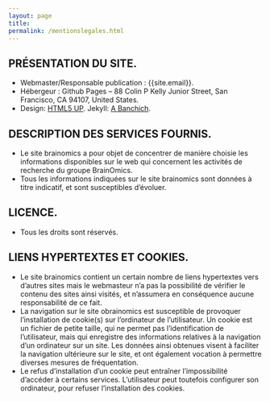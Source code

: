 ```yaml
---
layout: page
title:
permalink: /mentionslegales.html
---
```



PRÉSENTATION DU SITE.
---------------------
<ul>
    <li>
    Webmaster/Responsable publication : {{site.email}}.
    </li><li>
    Hébergeur : Github Pages – 88 Colin P Kelly Junior Street, San Francisco, CA 94107, United States.
    </li><li>
    Design: <a href="https://html5up.net">HTML5 UP</a>. Jekyll: <a href="https://andrewbanchi.ch">A Banchich</a>.
    </li>
</ul>


DESCRIPTION DES SERVICES FOURNIS.
---------------------------------

<ul>
    <li>
Le site brainomics a pour objet de concentrer de manière choisie les informations disponibles sur le web qui concernent les activités de recherche du groupe BrainOmics.
    </li><li>
Tous les informations indiquées sur le site brainomics sont données à titre indicatif, et sont susceptibles d’évoluer.
    </li>
</ul>


LICENCE.
--------

<ul>
    <li>
Tous les droits sont réservés.
    </li>
</ul>


LIENS HYPERTEXTES ET COOKIES.
-----------------------------
<ul>
    <li>
Le site brainomics contient un certain nombre de liens hypertextes vers d’autres sites mais le webmasteur n’a pas la possibilité de vérifier le contenu des sites ainsi visités, et n’assumera en conséquence aucune responsabilité de ce fait.
    </li><li>
La navigation sur le site obrainomics est susceptible de provoquer l’installation de cookie(s) sur l’ordinateur de l’utilisateur. Un cookie est un fichier de petite taille, qui ne permet pas l’identification de l’utilisateur, mais qui enregistre des informations relatives à la navigation d’un ordinateur sur un site. Les données ainsi obtenues visent à faciliter la navigation ultérieure sur le site, et ont également vocation à permettre diverses mesures de fréquentation.
    </li><li>
Le refus d’installation d’un cookie peut entraîner l’impossibilité d’accéder à certains services. L’utilisateur peut toutefois configurer son ordinateur, pour refuser l’installation des cookies.
    </li>
</ul>
